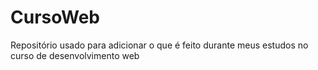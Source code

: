 # CursoWeb
Repositório usado para adicionar o que é feito durante meus estudos no curso de desenvolvimento web
